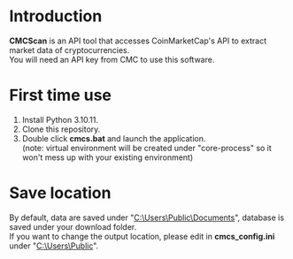# Introduction
**CMCScan** is an API tool that accesses CoinMarketCap's API to extract market data of cryptocurrencies. \
You will need an API key from CMC to use this software.

# First time use

1. Install Python 3.10.11.
2. Clone this repository.
3. Double click **cmcs.bat** and launch the application. \
(note: virtual environment will be created under "core-process" so it won't mess up with your existing environment)

# Save location
By default, data are saved under "<ins>C:\Users\Public\Documents</ins>", database is saved under your download folder. \
If you want to change the output location, please edit in **cmcs_config.ini** under "<ins>C:\Users\Public</ins>".
